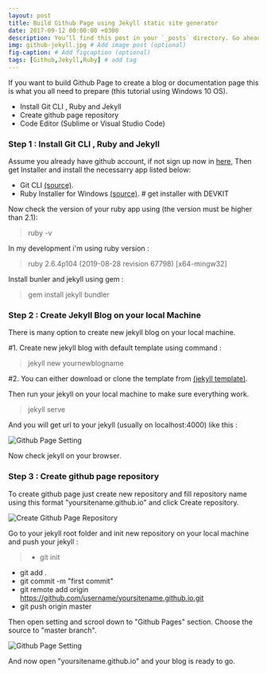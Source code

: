 ```yaml
---
layout: post
title: Build Github Page using Jekyll static site generator
date: 2017-09-12 00:00:00 +0300
description: You’ll find this post in your `_posts` directory. Go ahead and edit it and re-build the site to see your changes. # Add post description (optional)
img: github-jekyll.jpg # Add image post (optional)
fig-caption: # Add figcaption (optional)
tags: [Github,Jekyll,Ruby] # add tag
---
```


If you want to build Github Page to create a blog or documentation page this is what you all need to prepare (this tutorial using Windows 10 OS).
* Install Git CLI , Ruby and Jekyll
* Create github page repository
* Code Editor (Sublime or Visual Studio Code)

### Step 1 : Install Git CLI , Ruby and Jekyll

Assume you already have github account, if not sign up now in [here](http://github.com), Then get Installer and install the necessarry app listed below:
* Git CLI [(source)](https://git-scm.com/downloads).
* Ruby Installer for Windows [(source)](https://rubyinstaller.org/downloads/). # get installer with DEVKIT

Now check the version of your ruby app using (the version must be higher than 2.1):
> ruby -v

In my development i'm using ruby version :
> ruby 2.6.4p104 (2019-08-28 revision 67798) [x64-mingw32]

Install bunler and jekyll using gem :
> gem install jekyll bundler

### Step 2 : Create Jekyll Blog on your local Machine

There is many option to create new jekyll blog on your local machine.

#1. Create new jekyll blog with default template using command :

> jekyll new yournewblogname

#2. You can either download or clone the template from [(jekyll template)](https://jekyllthemes.io/).

Then run your jekyll on your local machine to make sure everything work.

> jekyll serve

And you will get url to your jekyll (usually on localhost:4000) like this :

![Github Page Setting]({{site.baseurl}}/assets/img/github_page/jekyll-serve.jpg)

Now check jekyll on your browser.

### Step 3 : Create github page repository

To create github page just create new repository and fill repository name using this format "yoursitename.github.io" and click Create repository.

![Create Github Page Repository]({{site.baseurl}}/assets/img/github_page/create-repo.jpg)

Go to your jekyll root folder and init new repository on your local machine and push your jekyll :

> * git init
* git add .
* git commit -m "first commit"
* git remote add origin https://github.com/username/yoursitename.github.io.git
* git push origin master

Then open setting and scrool down to "Github Pages" section. Choose the source to "master branch".

![Github Page Setting]({{site.baseurl}}/assets/img/github_page/github-pages-setting.jpg)

And now open "yoursitename.github.io" and your blog is ready to go.
